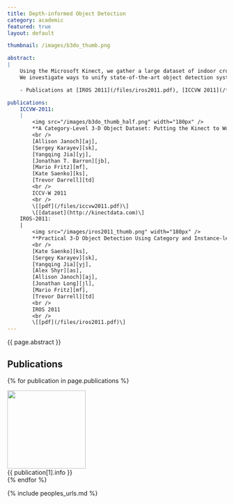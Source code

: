 ```yaml
---
title: Depth-informed Object Detection
category: academic
featured: true
layout: default

thumbnail: /images/b3do_thumb.png

abstract:
|
    Using the Microsoft Kinect, we gather a large dataset of indoor crowded scenes.
    We investigate ways to unify state-of-the-art object detection systems and improve them with depth information.

    - Publications at [IROS 2011](/files/iros2011.pdf), [ICCVW 2011](/files/iccvw2011.pdf).

publications:
    ICCVW-2011:
    |
        <img src="/images/b3do_thumb_half.png" width="180px" />
        **A Category-Level 3-D Object Dataset: Putting the Kinect to Work**
        <br />
        [Allison Janoch][aj],
        [Sergey Karayev][sk],
        [Yangqing Jia][yj],
        [Jonathan T. Barron][jb],
        [Mario Fritz][mf],
        [Kate Saenko][ks],
        [Trevor Darrell][td]
        <br />
        ICCV-W 2011
        <br />
        \[[pdf](/files/iccvw2011.pdf)\]
        \[[dataset](http://kinectdata.com)\]
    IROS-2011:
    |
        <img src="/images/iros2011_thumb.png" width="180px" />
        **Practical 3-D Object Detection Using Category and Instance-level Appearance Models**
        <br />
        [Kate Saenko][ks],
        [Sergey Karayev][sk],
        [Yangqing Jia][yj],
        [Alex Shyr][as],
        [Allison Janoch][aj],
        [Jonathan Long][jl],
        [Mario Fritz][mf],
        [Trevor Darrell][td]
        <br />
        IROS 2011
        <br />
        \[[pdf](/files/iros2011.pdf)\]
---
```


{{ page.abstract }}

## Publications

{% for publication in page.publications %}
<div class="publication">
    <div><img src="{{ publication[1].image }}" width="180px" /></div>
    <div markdown="1">{{ publication[1].info }}</div>
</div>
{% endfor %}

{% include peoples_urls.md %}
